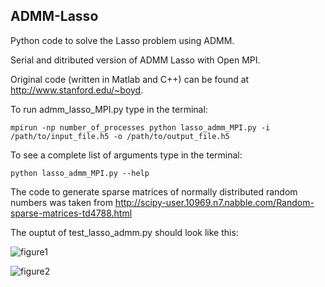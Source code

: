 ADMM-Lasso
----------

Python code to solve the Lasso problem using ADMM. 

Serial and ditributed version of ADMM Lasso with Open MPI. 

Original code (written in Matlab and C++) can be found at http://www.stanford.edu/~boyd.

To run admm_lasso_MPI.py type in the terminal:

```
mpirun -np number_of_processes python lasso_admm_MPI.py -i /path/to/input_file.h5 -o /path/to/output_file.h5
```

To see a complete list of arguments type in the terminal:
```
python lasso_admm_MPI.py --help
```

The code to generate sparse matrices of normally distributed random numbers was taken from http://scipy-user.10969.n7.nabble.com/Random-sparse-matrices-td4788.html 


The ouptut of test_lasso_admm.py should look like this:

![figure1](https://github.com/afbujan/admm_lasso/blob/master/figure_1.png)

![figure2](https://github.com/afbujan/admm_lasso/blob/master/figure_2.png)
